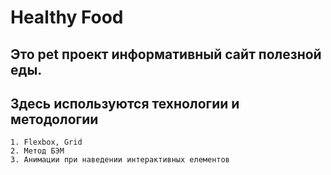 # Healthy Food


## Это pet проект информативный сайт полезной еды.

## Здесь используются технологии и методологии

    1. Flexbox, Grid
    2. Метод БЭМ
    3. Анимации при наведении интерактивных елементов
